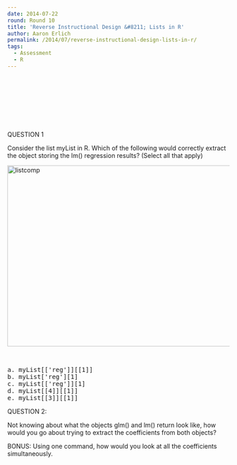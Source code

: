 ```yaml
---
date: 2014-07-22
round: Round 10
title: 'Reverse Instructional Design &#8211; Lists in R'
author: Aaron Erlich
permalink: /2014/07/reverse-instructional-design-lists-in-r/
tags:
  - Assessment
  - R
---
```

&nbsp;

&nbsp;

&nbsp;

&nbsp;

QUESTION 1

Consider the list myList in R. Which of the following would correctly extract the object storing the lm() regression results? (Select all that apply)

[<img class="alignnone size-full wp-image-8136" alt="listcomp" src="http://teaching.software-carpentry.org/wp-content/uploads/2014/07/listcomp.png" width="826" height="411" />][1]

&nbsp;

<pre>a. myList[['reg']][[1]]
b. myList['reg'][1]
c. myList[['reg']][1]
d. myList[[4]][[1]]
e. myList[[3]][[1]]</pre>

QUESTION 2:

Not knowing about what the objects glm() and lm() return look like, how would you go about trying to extract the coefficients from both objects?

BONUS: Using one command, how would you look at all the coefficients simultaneously.

 [1]: http://teaching.software-carpentry.org/wp-content/uploads/2014/07/listcomp.png
